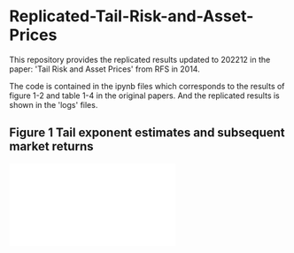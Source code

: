 # Replicated-Tail-Risk-and-Asset-Prices

This repository provides the replicated results updated to 202212 in the paper: 'Tail Risk and Asset Prices' from RFS in 2014.

The code is contained in the ipynb files which corresponds to the results of figure 1-2 and table 1-4 in the original papers. And the replicated results is shown in the 'logs' files.

## Figure 1 Tail exponent estimates and subsequent market returns
![](/logs/Hill_estimate_results/Hillestimate_196301_202212.pdf)
